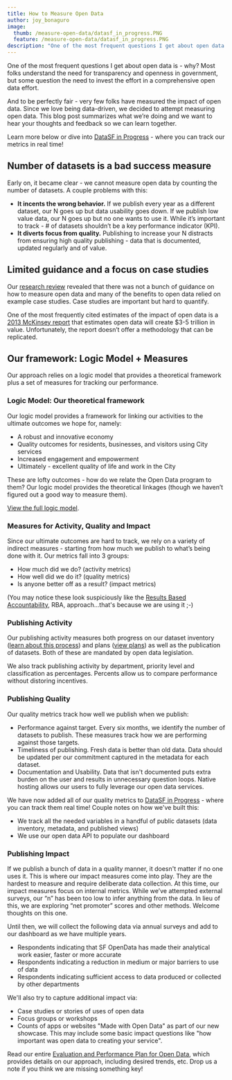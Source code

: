 ```yaml
---
title: How to Measure Open Data
author: joy_bonaguro
image:
  thumb: /measure-open-data/datasf_in_progress.PNG
  feature: /measure-open-data/datasf_in_progress.PNG
description: "One of the most frequent questions I get about open data is - why? Most folks understand the need for transparency and openness in government, but some question the need to invest the effort in a comprehensive open data effort."
---
```


One of the most frequent questions I get about open data is - why? Most folks understand the need for transparency and openness in government, but some question the need to invest the effort in a comprehensive open data effort.

And to be perfectly fair - very few folks have measured the impact of open data. Since we love being data-driven, we decided to attempt measuring open data. This blog post summarizes what we’re doing and we want to hear your thoughts and feedback so we can learn together.

Learn more below or dive into [DataSF in Progress](http://datasf.org/progress/) - where you can track our metrics in real time!

## Number of datasets is a bad success measure

Early on, it became clear - we cannot measure open data by counting the number of datasets. A couple problems with this:

 - **It incents the wrong behavior.** If we publish every year as a different dataset, our N goes up but data usability goes down. If we publish low value data, our N goes up but no one wants to use it. While it’s important to track - # of datasets shouldn’t be a key performance indicator (KPI).
 - **It diverts focus from quality.** Publishing to increase your N distracts from ensuring high quality publishing - data that is documented, updated regularly and of value.

## Limited guidance and a focus on case studies
Our [research review](https://docs.google.com/document/d/1pEKAkSVPgr2-HMUoYcQe-jFD3wViEk_DzalCQp4bxUA/edit?usp=sharing) revealed that there was not a bunch of guidance on how to measure open data and many of the benefits to open data relied on example case studies. Case studies are important but hard to quantify. 

One of the most frequently cited estimates of the impact of open data is a [2013 McKinsey report](http://www.mckinsey.com/insights/business_technology/open_data_unlocking_innovation_and_performance_with_liquid_information) that estimates open data will create $3-5 trillion in value. Unfortunately, the report doesn’t offer a methodology that can be replicated.

## Our framework: Logic Model + Measures
Our approach relies on a logic model that provides a theoretical framework plus a set of measures for tracking our performance.

### Logic Model: Our theoretical framework
Our logic model provides a framework for linking our activities to the ultimate outcomes we hope for, namely:

 - A robust and innovative economy
 - Quality outcomes for residents, businesses, and visitors using City services
 - Increased engagement and empowerment
 - Ultimately - excellent quality of life and work in the City

These are lofty outcomes - how do we relate the Open Data program to them? Our logic model provides the theoretical linkages (though we haven’t figured out a good way to measure them).

[View the full logic model](https://drive.google.com/file/d/0B-65Qm9J0m0Wa1VIenczS3ZHRjA/view?usp=sharing).

### Measures for Activity, Quality and Impact
Since our ultimate outcomes are hard to track, we rely on a variety of indirect measures - starting from how much we publish to what’s being done with it. Our metrics fall into 3 groups:

 - How much did we do? (activity metrics)
 - How well did we do it? (quality metrics)
 - Is anyone better off as a result? (impact metrics)

(You may notice these look suspiciously like the [Results Based Accountability](http://raguide.org/), RBA, approach...that's because we are using it ;-)

### Publishing Activity
Our publishing activity measures both progress on our dataset inventory ([learn about this process](http://datasf.org/blog/5-ways-to-scale-mountain-of-data/)) and plans ([view plans](http://datasf.org/publishing/plans/)) as well as the publication of datasets. Both of these are mandated by open data legislation.

We also track publishing activity by department, priority level and classification as percentages. Percents allow us to compare performance without distoring incentives.

### Publishing Quality
Our quality metrics track how well we publish when we publish:

 - Performance against target. Every six months, we identify the number of datasets to publish. These measures track how we are performing against those targets.
 - Timeliness of publishing. Fresh data is better than old data. Data should be updated per our commitment captured in the metadata for each dataset.
 - Documentation and Usability. Data that isn't documented puts extra burden on the user and results in unnecessary question loops. Native hosting allows our users to fully leverage our open data services.

We have now added all of our quality metrics to [DataSF in Progress](http://datasf.org/progress/) - where you can track them real time! Couple notes on how we've built this:

 - We track all the needed variables in a handful of public datasets (data inventory, metadata, and published views)
 - We use our open data API to populate our dashboard

### Publishing Impact
If we publish a bunch of data in a quality manner, it doesn't matter if no one uses it. This is where our impact measures come into play. They are the hardest to measure and require deliberate data collection. At this time, our impact measures focus on internal metrics. While we’ve attempted external surveys, our “n” has been too low to infer anything from the data. In lieu of this, we are exploring “net promoter” scores and other methods. Welcome thoughts on this one.

Until then, we will collect the following data via annual surveys and add to our dashboard as we have multiple years.

 - Respondents indicating that SF OpenData has made their analytical work easier, faster or more accurate
 - Respondents indicating a reduction in medium or major barriers to use of data
 - Respondents indicating sufficient access to data produced or collected by other departments

We'll also try to capture additional impact via:

 - Case studies or stories of uses of open data
 - Focus groups or workshops
 - Counts of apps or websites "Made with Open Data" as part of our new showcase. This may include some basic impact questions like "how important was open data to creating your service".

Read our entire [Evaluation and Performance Plan for Open Data](https://docs.google.com/document/d/1wvrSviKN8mYtxVVYCw7WohoujJjSFvSkY_Tj3ku8UMU/edit?usp=sharing), which provides details on our approach, including desired trends, etc. Drop us a note if you think we are missing something key!
